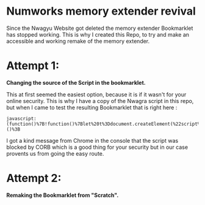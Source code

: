 # Numworks memory extender revival

Since the Nwagyu Website got deleted the memory extender Bookmarklet has stopped working.
This is why I created this Repo, to try and make an accessible and working remake of the memory extender.

# Attempt 1:
**Changing the source of the Script in the bookmarklet.**

This at first seemed the easiest option, because it is if it wasn't for your online security. This is why I have a copy of the Nwagra script in this repo, but when I came to test the resulting Bookmarklet that is right here :
```
javascript:(function()%7B!function()%7Blet%20t%3Ddocument.createElement(%22script%22)%3Bt.type%3D%22text%2Fjavascript%22%2Ct.src%3D%22https%3A%2F%2Fraw.githubusercontent.com%2Fbenchatondev%2Fnumworksmempatch%2Fmain%2Fnwagra.min.js%22%2Cdocument.head.appendChild(t)%7D()%3B%7D)()%3B
```
I got a kind message from Chrome in the console that the script was blocked by CORB which is a good thing for your security but in our case provents us from going the easy route.

# Attempt 2:

**Remaking the Bookmarklet from "Scratch".**
